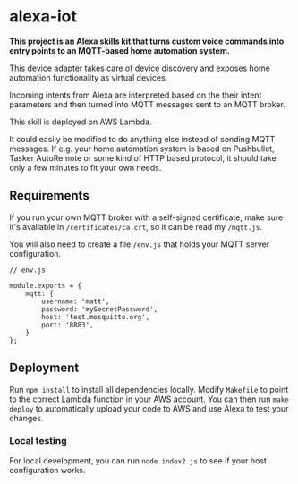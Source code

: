 # alexa-iot

**This project is an Alexa skills kit that turns custom voice commands into entry points to an MQTT-based home automation system.**

This device adapter takes care of device discovery and exposes home automation functionality as virtual devices.

Incoming intents from Alexa are interpreted based on the their intent parameters and then turned into MQTT messages sent to an MQTT broker.

This skill is deployed on AWS Lambda.

It could easily be modified to do anything else instead of sending MQTT messages. If e.g. your home automation system is based on Pushbullet, Tasker AutoRemote or some kind of HTTP based protocol, it should take only a few minutes to fit your own needs.

## Requirements

If you run your own MQTT broker with a self-signed certificate, make sure it's available in `/certificates/ca.crt`, so it can be read my `/mqtt.js`.

You will also need to create a file `/env.js` that holds your MQTT server configuration.

```JS
// env.js

module.exports = {
    mqtt: {
        username: 'matt',
        password: 'mySecretPassword',
        host: 'test.mosquitto.org',
        port: '8883',
    }
};
```

## Deployment

Run `npm install` to install all dependencies locally. Modify `Makefile` to point to the correct Lambda function in your AWS account. You can then run `make deploy` to automatically upload your code to AWS and use Alexa to test your changes.

### Local testing
For local development, you can run `node index2.js` to see if your host configuration works.
